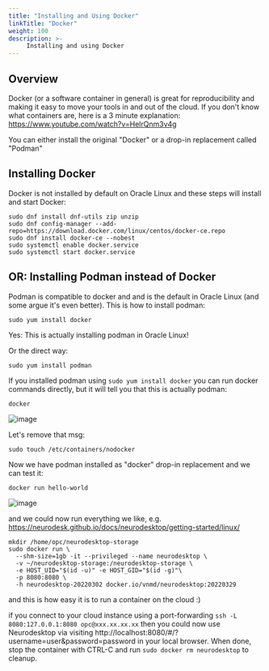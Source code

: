 ```yaml
---
title: "Installing and Using Docker"
linkTitle: "Docker"
weight: 100
description: >-
     Installing and using Docker 
---
```



## Overview
Docker (or a software container in general) is great for reproducibility and making it easy to move your tools in and out of the cloud. If you don't know what containers are, here is a 3 minute explanation: https://www.youtube.com/watch?v=HelrQnm3v4g

You can either install the original "Docker" or a drop-in replacement called "Podman"

## Installing Docker
Docker is not installed by default on Oracle Linux and these steps will install and start Docker:

```
sudo dnf install dnf-utils zip unzip
sudo dnf config-manager --add-repo=https://download.docker.com/linux/centos/docker-ce.repo
sudo dnf install docker-ce --nobest
sudo systemctl enable docker.service
sudo systemctl start docker.service
```

## OR: Installing Podman instead of Docker
Podman is compatible to docker and and is the default in Oracle Linux (and some argue it's even better). This is how to install podman:

```
sudo yum install docker
```
Yes: This is actually installing podman in Oracle Linux!

Or the direct way:
```
sudo yum install podman
```

If you installed podman using `sudo yum install docker` you can run docker commands directly, but it will tell you that this is actually podman:
```
docker
```
![image](https://user-images.githubusercontent.com/4021595/160227312-43836181-cd0c-4d26-bc18-9ccc9fb0f700.png)

Let's remove that msg:
```
sudo touch /etc/containers/nodocker
```

Now we have podman installed as "docker" drop-in replacement and we can test it:
```
docker run hello-world
```
![image](https://user-images.githubusercontent.com/4021595/160227372-0012e396-a2ca-4f80-8455-d4b2c8616b19.png)


and we could now run everything we like, e.g. https://neurodesk.github.io/docs/neurodesktop/getting-started/linux/
```
mkdir /home/opc/neurodesktop-storage
sudo docker run \
  --shm-size=1gb -it --privileged --name neurodesktop \
  -v ~/neurodesktop-storage:/neurodesktop-storage \
  -e HOST_UID="$(id -u)" -e HOST_GID="$(id -g)"\
  -p 8080:8080 \
  -h neurodesktop-20220302 docker.io/vnmd/neurodesktop:20220329
 ```
 
 and this is how easy it is to run a container on the cloud :)
 
 if you connect to your cloud instance using a port-forwarding `ssh -L 8080:127.0.0.1:8080 opc@xxx.xx.xx.xx` then you could now use Neurodesktop via visiting http://localhost:8080/#/?username=user&password=password in your local browser. When done, stop the container with CTRL-C and run `sudo docker rm neurodesktop` to cleanup.
